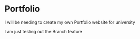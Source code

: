 # Portfolio
I will be needing to create my own Portfolio website for university



I am just testing out the Branch feature
